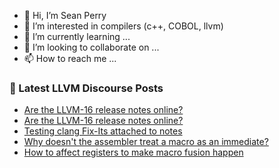 - 👋 Hi, I’m Sean Perry
- 👀 I’m interested in compilers (c++, COBOL, llvm)
- 🌱 I’m currently learning ...
- 💞️ I’m looking to collaborate on ...
- 📫 How to reach me ...

<!---
s66perry/s66perry is a ✨ special ✨ repository because its `README.md` (this file) appears on your GitHub profile.
You can click the Preview link to take a look at your changes.
--->
### 📕 Latest LLVM Discourse Posts

<!-- DISCOURSE-LLVM:START -->
- [Are the LLVM-16 release notes online?](https://discourse.llvm.org/t/are-the-llvm-16-release-notes-online/68944#post_2)
- [Are the LLVM-16 release notes online?](https://discourse.llvm.org/t/are-the-llvm-16-release-notes-online/68944#post_1)
- [Testing clang Fix-Its attached to notes](https://discourse.llvm.org/t/testing-clang-fix-its-attached-to-notes/68317#post_12)
- [Why doesn&#39;t the assembler treat a macro as an immediate?](https://discourse.llvm.org/t/why-doesnt-the-assembler-treat-a-macro-as-an-immediate/68942#post_1)
- [How to affect registers to make macro fusion happen](https://discourse.llvm.org/t/how-to-affect-registers-to-make-macro-fusion-happen/68932#post_2)
<!-- DISCOURSE-LLVM:END -->
